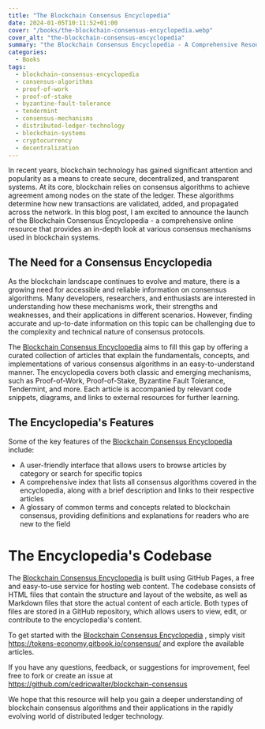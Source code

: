 ```yaml
---
title: "The Blockchain Consensus Encyclopedia"
date: 2024-01-05T10:11:52+01:00
cover: "/books/the-blockchain-consensus-encyclopedia.webp"
cover_alt: "the-blockchain-consensus-encyclopedia"
summary: "the Blockchain Consensus Encyclopedia - A Comprehensive Resource for Distributed Ledger Technology"
categories:
  - Books
tags:
  - blockchain-consensus-encyclopedia
  - consensus-algorithms
  - proof-of-work
  - proof-of-stake
  - byzantine-fault-tolerance
  - tendermint
  - consensus-mechanisms
  - distributed-ledger-technology
  - blockchain-systems
  - cryptocurrency
  - decentralization
---
```

In recent years, blockchain technology has gained significant attention and popularity as a means to create secure, decentralized, and transparent systems. At its core, blockchain relies on consensus algorithms to achieve agreement among nodes on the state of the ledger. These algorithms determine how new transactions are validated, added, and propagated across the network. In this blog post, I am excited to announce the launch of the Blockchain Consensus Encyclopedia - a comprehensive online resource that provides an in-depth look at various consensus mechanisms used in blockchain systems.

## The Need for a Consensus Encyclopedia
As the blockchain landscape continues to evolve and mature, there is a growing need for accessible and reliable information on consensus algorithms. Many developers, researchers, and enthusiasts are interested in understanding how these mechanisms work, their strengths and weaknesses, and their applications in different scenarios. However, finding accurate and up-to-date information on this topic can be challenging due to the complexity and technical nature of consensus protocols.

The [Blockchain Consensus Encyclopedia](https://tokens-economy.gitbook.io/consensus/) aims to fill this gap by offering a curated collection of articles that explain the fundamentals, concepts, and implementations of various consensus algorithms in an easy-to-understand manner. The encyclopedia covers both classic and emerging mechanisms, such as Proof-of-Work, Proof-of-Stake, Byzantine Fault Tolerance, Tendermint, and more. Each article is accompanied by relevant code snippets, diagrams, and links to external resources for further learning.

## The Encyclopedia's Features
Some of the key features of the [Blockchain Consensus Encyclopedia](https://tokens-economy.gitbook.io/consensus/)  include:
- A user-friendly interface that allows users to browse articles by category or search for specific topics
- A comprehensive index that lists all consensus algorithms covered in the encyclopedia, along with a brief description and links to their respective articles
- A glossary of common terms and concepts related to blockchain consensus, providing definitions and explanations for readers who are new to the field

# The Encyclopedia's Codebase
The [Blockchain Consensus Encyclopedia](https://tokens-economy.gitbook.io/consensus/)  is built using GitHub Pages, a free and easy-to-use service for hosting web content. The codebase consists of HTML files that contain the structure and layout of the website, as well as Markdown files that store the actual content of each article. Both types of files are stored in a GitHub repository, which allows users to view, edit, or contribute to the encyclopedia's content.

To get started with the [Blockchain Consensus Encyclopedia](https://tokens-economy.gitbook.io/consensus/) , simply visit https://tokens-economy.gitbook.io/consensus/ and explore the available articles.

If you have any questions, feedback, or suggestions for improvement, feel free to fork or create an issue at https://github.com/cedricwalter/blockchain-consensus

We hope that this resource will help you gain a deeper understanding of blockchain consensus algorithms and their applications in the rapidly evolving world of distributed ledger technology.
